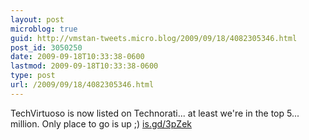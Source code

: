 ```yaml
---
layout: post
microblog: true
guid: http://vmstan-tweets.micro.blog/2009/09/18/4082305346.html
post_id: 3050250
date: 2009-09-18T10:33:38-0600
lastmod: 2009-09-18T10:33:38-0600
type: post
url: /2009/09/18/4082305346.html
---
```

TechVirtuoso is now listed on Technorati... at least we're in the top 5... million. Only place to go is up ;) [is.gd/3pZek](http://is.gd/3pZek)
